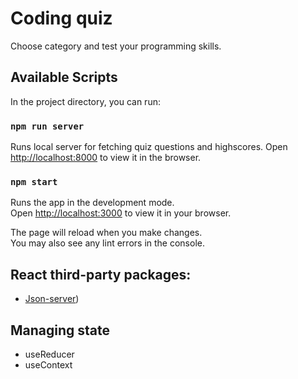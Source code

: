 # Coding quiz

Choose category and test your programming skills.

## Available Scripts

In the project directory, you can run:

### `npm run server`

Runs local server for fetching quiz questions and highscores.
Open [http://localhost:8000](http://localhost:8000) to view it in the browser.

### `npm start`

Runs the app in the development mode.\
Open [http://localhost:3000](http://localhost:3000) to view it in your browser.

The page will reload when you make changes.\
You may also see any lint errors in the console.

## React third-party packages:

- [Json-server](https://www.npmjs.com/package/json-server))

## Managing state

- useReducer
- useContext
